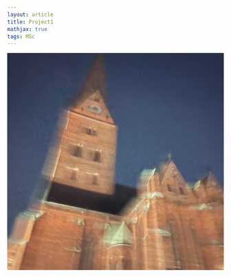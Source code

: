```yaml
---
layout: article
title: Project1
mathjax: true
tags: MSc
---
```



<img class="image image--xl" src="https://github.com/1uwang/1uwang.github.io/raw/master/docs/images/3395F6E7-E427-4E9B-85F4-92274C993F44.JPG"/>

